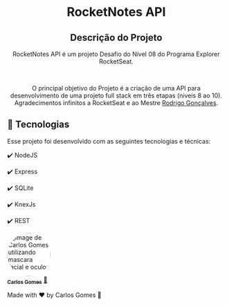 <h1 align="center">
  RocketNotes API
</h1>

<h2 align="center" >Descrição do Projeto</h2>
<p align="center">
RocketNotes API é um projeto Desafio do Nível 08 do Programa Explorer RocketSeat.
</p>
</br>

<div align="center">
   <p>
    O principal objetivo do Projeto é a criação de uma API para desenvolvimento de uma projeto full stack em três etapas (niveis 8 ao 10).
     <br/>
    Agradecimentos infinitos a RocketSeat e ao Mestre <a href="https://github.com/rodrigorgtic">Rodrigo Gonçalves</a>.</p>
  </p>
</div>
 
  
## :rocket: Tecnologias

Esse projeto foi desenvolvido com as seguintes tecnologias e técnicas:

✔️ NodeJS

✔️ Express

✔️ SQLite

✔️ KnexJs

✔️ REST


<a href="https://github.com/Dev-Shinsei">
 <img style="border-radius: 50%;" src="https://avatars.githubusercontent.com/u/61604214?v=4" width="100px;" alt="Image de Carlos Gomes utilizando mascara facial e oculos"/>
 <br />
 <sub><b>Carlos Gomes</b></sub></a> <a href="https://github.com/Dev-Shinsei" title="Github">🚀</a>

Made with ❤️ by Carlos Gomes 👋
